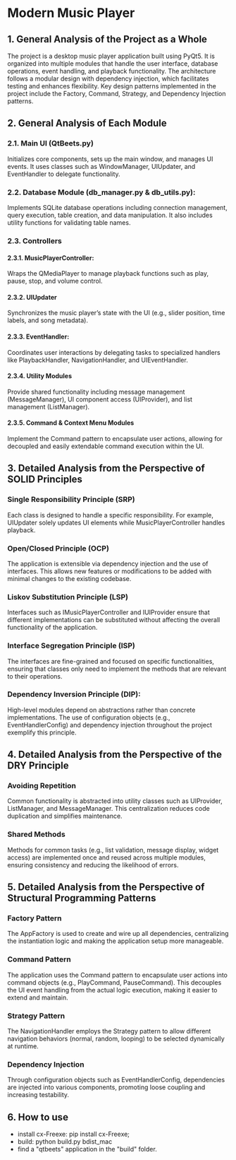 # Modern Music Player

## 1. General Analysis of the Project as a Whole

The project is a desktop music player application built using PyQt5. It is organized into multiple modules that handle the user interface, database operations, event handling, and playback functionality. The architecture follows a modular design with dependency injection, which facilitates testing and enhances flexibility. Key design patterns implemented in the project include the Factory, Command, Strategy, and Dependency Injection patterns.

## 2. General Analysis of Each Module
### 2.1. Main UI (QtBeets.py)
Initializes core components, sets up the main window, and manages UI events. It uses classes such as WindowManager, UIUpdater, and EventHandler to delegate functionality.
### 2.2. Database Module (db_manager.py & db_utils.py): 
Implements SQLite database operations including connection management, query execution, table creation, and data manipulation. It also includes utility functions for validating table names.
### 2.3. Controllers
#### 2.3.1. MusicPlayerController: 
Wraps the QMediaPlayer to manage playback functions such as play, pause, stop, and volume control.
#### 2.3.2. UIUpdater 
Synchronizes the music player’s state with the UI (e.g., slider position, time labels, and song metadata).
#### 2.3.3. EventHandler: 
Coordinates user interactions by delegating tasks to specialized handlers like PlaybackHandler, NavigationHandler, and UIEventHandler.
#### 2.3.4. Utility Modules 
Provide shared functionality including message management (MessageManager), UI component access (UIProvider), and list management (ListManager).
#### 2.3.5. Command & Context Menu Modules 
Implement the Command pattern to encapsulate user actions, allowing for decoupled and easily extendable command execution within the UI.

## 3. Detailed Analysis from the Perspective of SOLID Principles
### Single Responsibility Principle (SRP)
Each class is designed to handle a specific responsibility. For example, UIUpdater solely updates UI elements while MusicPlayerController handles playback. 
### Open/Closed Principle (OCP)
The application is extensible via dependency injection and the use of interfaces. This allows new features or modifications to be added with minimal changes to the existing codebase.
### Liskov Substitution Principle (LSP)
Interfaces such as IMusicPlayerController and IUIProvider ensure that different implementations can be substituted without affecting the overall functionality of the application.
### Interface Segregation Principle (ISP)
The interfaces are fine-grained and focused on specific functionalities, ensuring that classes only need to implement the methods that are relevant to their operations.
### Dependency Inversion Principle (DIP):
High-level modules depend on abstractions rather than concrete implementations. The use of configuration objects (e.g., EventHandlerConfig) and dependency injection throughout the project exemplify this principle.

## 4. Detailed Analysis from the Perspective of the DRY Principle
### Avoiding Repetition
Common functionality is abstracted into utility classes such as UIProvider, ListManager, and MessageManager. This centralization reduces code duplication and simplifies maintenance.
### Shared Methods
Methods for common tasks (e.g., list validation, message display, widget access) are implemented once and reused across multiple modules, ensuring consistency and reducing the likelihood of errors.

## 5. Detailed Analysis from the Perspective of Structural Programming Patterns
### Factory Pattern
The AppFactory is used to create and wire up all dependencies, centralizing the instantiation logic and making the application setup more manageable.
### Command Pattern
The application uses the Command pattern to encapsulate user actions into command objects (e.g., PlayCommand, PauseCommand). This decouples the UI event handling from the actual logic execution, making it easier to extend and maintain.
### Strategy Pattern
The NavigationHandler employs the Strategy pattern to allow different navigation behaviors (normal, random, looping) to be selected dynamically at runtime.
### Dependency Injection
Through configuration objects such as EventHandlerConfig, dependencies are injected into various components, promoting loose coupling and increasing testability.

## 6. How to use
- install сx-Freexe: pip install сx-Freexe;
- build: python build.py bdist_mac
- find a "qtbeets" application in the "build" folder.

